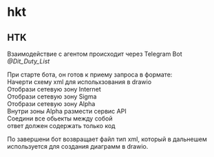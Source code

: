 # hkt

## HTK 


Взаимодействие с агентом происходит через Telegram Bot   
*@Dit_Duty_List*

При старте бота, он готов к приему запроса в формате:   
Начерти схему xml для испольхзования в drawio   
Отобрази сетевую зону Internet    
Отобрази сетевую зону Sigma   
Отобрази сетевую зону Alpha   
Внутри зоны Alpha размести сервис API  
Соедини все обьекты между собой  
ответ должен содержать только код 

По завершени бот возвращает файл тип xml, который в дальнешем используется для создания диаграмм в drawio.   


